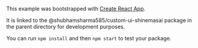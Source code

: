 This example was bootstrapped with [Create React App](https://github.com/facebook/create-react-app).

It is linked to the @shubhamsharma585/custom-ui-shinemasai package in the parent directory for development purposes.

You can run `npm install` and then `npm start` to test your package.
